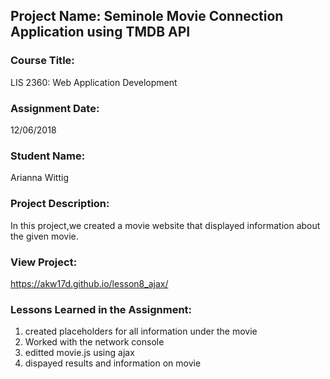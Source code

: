 ## Project Name:  Seminole Movie Connection Application using TMDB API

### Course Title:
LIS 2360:  Web Application Development

### Assignment Date:  
12/06/2018
### Student Name:  
Arianna Wittig

### Project Description:
In this project,we created a movie website that displayed information about the given movie.

### View Project:
https://akw17d.github.io/lesson8_ajax/
 
### Lessons Learned in the Assignment:
1. created placeholders for all information under the movie
3. Worked with the network console 
4. editted movie.js using ajax
5. dispayed results and information on movie